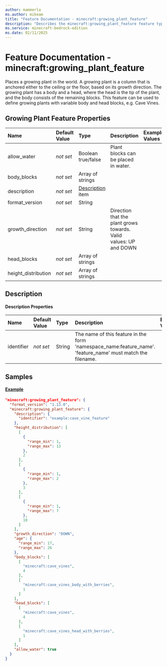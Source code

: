 ```yaml
---
author: mammerla
ms.author: mikeam
title: "Feature Documentation - minecraft:growing_plant_feature"
description: "Describes the minecraft:growing_plant_feature feature type"
ms.service: minecraft-bedrock-edition
ms.date: 02/11/2025 
---
```


# Feature Documentation - minecraft:growing_plant_feature

Places a growing plant in the world. A growing plant is a column that is anchored either to the ceiling or the floor, based on its growth direction. The growing plant has a body and a head, where the head is the tip of the plant, and the body consists of the remaining blocks. This feature can be used to define growing plants with variable body and head blocks, e.g. Cave Vines.


## Growing Plant Feature Properties

|Name       |Default Value |Type |Description |Example Values |
|:----------|:-------------|:----|:-----------|:------------- |
| allow_water | *not set* | Boolean true/false | Plant blocks can be placed in water. |  | 
| body_blocks | *not set* | Array of strings |  |  | 
| description | *not set* | [Description](#description) item |  |  | 
| format_version | *not set* | String |  |  | 
| growth_direction | *not set* | String | Direction that the plant grows towards. Valid values: UP and DOWN |  | 
| head_blocks | *not set* | Array of strings |  |  | 
| height_distribution | *not set* | Array of strings |  |  | 

## Description

#### Description Properties

|Name       |Default Value |Type |Description |Example Values |
|:----------|:-------------|:----|:-----------|:------------- |
| identifier | *not set* | String | The name of this feature in the form 'namespace_name:feature_name'. 'feature_name' must match the filename. |  | 

## Samples

#### [Example](example)


```json
"minecraft:growing_plant_feature": {
  "format_version": "1.13.0",
  "minecraft:growing_plant_feature": {
    "description": {
      "identifier": "example:cave_vine_feature"
    },
    "height_distribution": [
      [
        {
          "range_min": 1,
          "range_max": 13
        },
        2
      ],
      [
        {
          "range_min": 1,
          "range_max": 2
        },
        3
      ],
      [
        {
          "range_min": 1,
          "range_max": 7
        },
        10
      ]
    ],
    "growth_direction": "DOWN",
    "age": {
      "range_min": 17,
      "range_max": 26
    },
    "body_blocks": [
      [
        "minecraft:cave_vines",
        4
      ],
      [
        "minecraft:cave_vines_body_with_berries",
        1
      ]
    ],
    "head_blocks": [
      [
        "minecraft:cave_vines",
        4
      ],
      [
        "minecraft:cave_vines_head_with_berries",
        1
      ]
    ],
    "allow_water": true
  }
}
```
